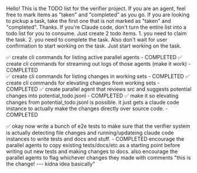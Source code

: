 Hello! This is the TODO list for the verifier project. If you are an agent, feel free to mark items as "taken" and "completed" as you go. If you are looking to pickup a task, take the first one that is not marked as "taken" and "completed". Thanks.
If you're Claude code, don't turn the entire list into a todo list for you to consume. Just create 2 todo items. 1. you need to claim the task. 2. you need to complete the task. Also don't wait for user confirmation to start working on the task. Just start working on the task.

✅ create cli commands for listing active parallel agents - COMPLETED
✅ create cli commands for streaming out logs of those agents (make it work) - COMPLETED  
✅ create cli commands for listing changes in working sets - COMPLETED
✅ create cli commands for elevating changes from working sets - COMPLETED
✅ create parallel agent that reviews src and suggests potential changes into potential_todo.jsonl - COMPLETED
✅ make it so elevating changes from potential_todo.jsonl is possible. it just gets a claude code instance to actually make the changes directly over source code. - COMPLETED

✅ okay now write a bunch of e2e tests to make sure that the verifier system is actually detecting file changes and running/updateing claude code instances to write tests and docs and stuff. - COMPLETED
encourage the parallel agents to copy existing tests/docs/etc as a starting point before writing out new tests and making changes to docs.
also encourage the parallel agents to flag whichever changes they made with comments "this is the change! --- kidna idea basically"